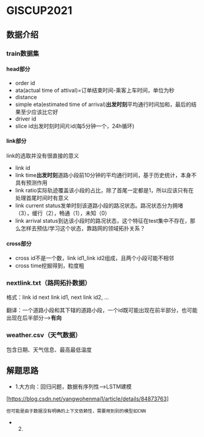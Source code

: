 # GISCUP2021

## 数据介绍

### train数据集

#### head部分

* order id
* ata(actual time of attival)=订单结束时间-乘客上车时间，单位为秒
* distance
* simple eta(estimated time of arrival)**出发时刻**平均通行时间加和，最后的结果至少应该比它好
* driver id
* slice id出发时刻时间片id(每5分钟一个，24h循环)

#### link部分

link的选取并没有很直接的意义

* link id
* link time**出发时刻**道路小段前10分钟的平均通行时间，基于历史统计，本身不具有预测作用
* link ratio实际轨迹覆盖该小段的占比，除了首尾一定都是1，所以应该只有在处理首尾时间时有意义
* link current status发单时刻该道路小段的路况状态。路况状态分为拥堵（3），缓行（2），畅通（1），未知（0）
* link arrival status到达该小段时的路况状态，这个特征在test集中不存在，那么怎样去预估/学习这个状态，靠路网的领域拓扑关系？

#### cross部分

* cross id不是一个数，link id1_link id2组成，且两个小段可能不相邻
* cross time挖掘得到，粒度粗

### nextlink.txt（路网拓扑数据）

格式：link id next link id1, next link id2, ...

翻译：一个道路小段和其下辖的道路小段，一个id既可能出现在前半部分，也可能出现在后半部分-->**有向**

### weather.csv（天气数据）

包含日期、天气信息、最高最低温度



## 解题思路

* 1.大方向：回归问题，数据有序列性-->LSTM建模

[https://blog.csdn.net/yangwohenmai1/article/details/84873763]

    但可能是由于数据没有明确的上下文依赖性，需要用到别的模型如CNN
    
* 2.
